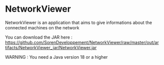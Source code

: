 # NetworkViewer
NetworkViewer is an application that aims to give informations about the connected machines on the network

You can download the JAR here : https://github.com/SorenDeveloppement/NetworkViewer/raw/master/out/artifacts/NetworkViewer_jar/NetworkViewer.jar

WARNING : You need a Java version 18 or a higher 
